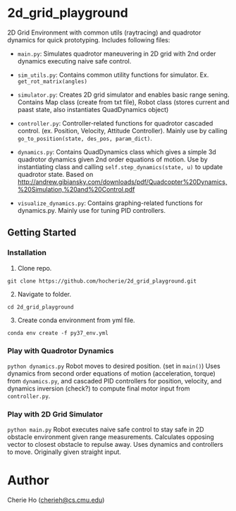 # 2d_grid_playground
2D Grid Environment with common utils (raytracing) and quadrotor dynamics for quick prototyping. Includes following files:

* `main.py`: Simulates quadrotor maneuvering in 2D grid with 2nd order dynamics executing naive safe control.

* `sim_utils.py`: Contains common utility functions for simulator. Ex. `get_rot_matrix(angles)`

* `simulator.py`: Creates 2D grid simulator and enables basic range sening. Contains Map class (create from txt file), Robot class (stores current and paast state, also instantiates QuadDynamics object)

* `controller.py`: Controller-related functions for quadrotor cascaded control. (ex. Position, Velocity, Attitude Controller). Mainly use by calling `go_to_position(state, des_pos, param_dict)`.

* `dynamics.py`: Contains QuadDynamics class which gives a simple 3d quadrotor dynamics given 2nd order equations of motion. Use by instantiating class and calling `self.step_dynamics(state, u)` to update quadrotor state. Based on http://andrew.gibiansky.com/downloads/pdf/Quadcopter%20Dynamics,%20Simulation,%20and%20Control.pdf


* `visualize_dynamics.py`: Contains graphing-related functions for dynamics.py. Mainly use for tuning PID controllers.

## Getting Started 

### Installation
1. Clone repo. 

`git clone https://github.com/hocherie/2d_grid_playground.git`

2. Navigate to folder.

`cd 2d_grid_playground`

3. Create conda environment from yml file.

`conda env create -f py37_env.yml`

### Play with Quadrotor Dynamics
`python dynamics.py`
Robot moves to desired position. (set in `main()`)
Uses dynamics from second order equations of motion (acceleration, torque) from `dynamics.py`, and cascaded PID controllers for position, velocity, and dynamics inversion (check?) to compute final motor input from `controller.py`.

### Play with 2D Grid Simulator
`python main.py`
Robot executes naive safe control to stay safe in 2D obstacle environment given range measurements. Calculates opposing vector to closest obstacle to repulse away. Uses dynamics and controllers to move.
Originally given straight input.



# Author
Cherie Ho (cherieh@cs.cmu.edu)
